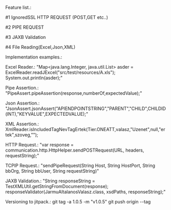 Feature list.:

#1 IgnoredSSL HTTP REQUEST (POST,GET etc..)

#2 PIPE REQUEST

#3 JAXB Validation

#4 File Reading(Excel,Json,XML)

Implementation examples.:

Excel Reader.: "Map<java.lang.Integer,
java.util.List<String>> asder = ExcelReader.readJExcel("src/test/resources/A.xls");
System.out.println(asder);"

Pipe Assertion.: "PipeAssert.pipeAssertion(response,numberOf,expectedValue);"

Json Assertion.: "JsonAssert.jsonAssert("APIENDPOINTSTRING","PARENT","CHILD",CHILDID(INT),"KEYVALUE",EXPECTEDVALUE);"

XML Assertion.: XmlReader.isIncludedTagNevTagErtek(Tier.ONEATT,valasz,"Uzenet",null,"ertek",szoveg,"");

HTTP Request.: "var response = communication.http.HttpHelper.sendPOSTRequest(URL, headers, requestString);"

TCPIP Request.: "sendPipeRequest(String Host, String HostPort, String bbOrg, String bbUser, String requestString)"

JAXB Validation.: "String responseString = TestXMLUtil.getStringFromDocument(response);
responseValidator(JarmuAltalanosValasz.class, xsdPaths, responseString);"


Versioning to jitpack.:
git tag -a 1.0.5 -m "v1.0.5"
git push origin --tag